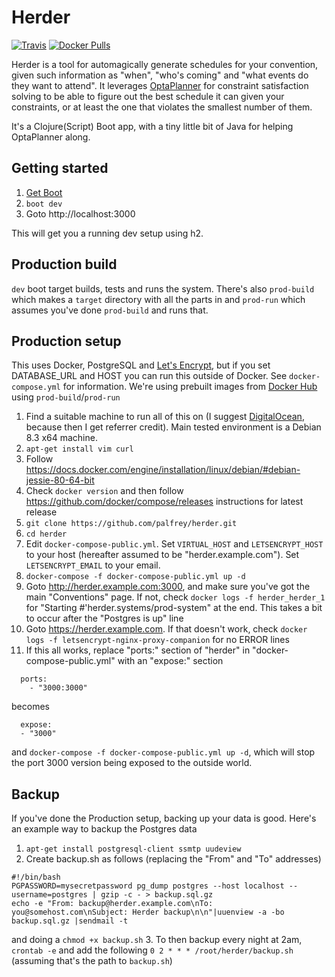 Herder
======

[![Travis](https://img.shields.io/travis/palfrey/herder.svg?maxAge=2592000)](https://travis-ci.org/palfrey/herder)
[![Docker Pulls](https://img.shields.io/docker/pulls/palfrey/herder.svg?maxAge=2592000)](https://hub.docker.com/r/palfrey/herder/)

Herder is a tool for automagically generate schedules for your convention, given such information as "when", "who's coming" and "what events do they want to attend". It leverages [OptaPlanner](http://www.optaplanner.org/) for constraint satisfaction solving to be able to figure out the best schedule it can given your constraints, or at least the one that violates the smallest number of them.

It's a Clojure(Script) Boot app, with a tiny little bit of Java for helping OptaPlanner along.

Getting started
---------------
1. [Get Boot](http://boot-clj.com/)
2. `boot dev`
3. Goto http://localhost:3000

This will get you a running dev setup using h2.

Production build
----------------
`dev` boot target builds, tests and runs the system. There's also `prod-build` which makes a `target` directory with all the parts in and `prod-run` which assumes you've done `prod-build` and runs that.

Production setup
----------------
This uses Docker, PostgreSQL and [Let's Encrypt](https://letsencrypt.org/), but if you set DATABASE_URL and HOST you can run this outside of Docker. See `docker-compose.yml` for information. We're using prebuilt images from [Docker Hub](https://hub.docker.com/r/palfrey/herder/) using `prod-build`/`prod-run`

1. Find a suitable machine to run all of this on (I suggest [DigitalOcean](https://m.do.co/c/25c8fd53e5bd), because then I get referrer credit). Main tested environment is a Debian 8.3 x64 machine.
2. `apt-get install vim curl`
3. Follow https://docs.docker.com/engine/installation/linux/debian/#debian-jessie-80-64-bit
4. Check `docker version` and then follow https://github.com/docker/compose/releases instructions for latest release
5. `git clone https://github.com/palfrey/herder.git`
6. `cd herder`
7. Edit `docker-compose-public.yml`. Set `VIRTUAL_HOST` and `LETSENCRYPT_HOST` to your host (hereafter assumed to be "herder.example.com"). Set `LETSENCRYPT_EMAIL` to your email.
8. `docker-compose -f docker-compose-public.yml up -d`
9. Goto http://herder.example.com:3000, and make sure you've got the main "Conventions" page. If not, check `docker logs -f herder_herder_1` for "Starting #'herder.systems/prod-system" at the end. This takes a bit to occur after the "Postgres is up" line
10. Goto https://herder.example.com. If that doesn't work, check `docker logs -f letsencrypt-nginx-proxy-companion` for no ERROR lines
11. If this all works, replace "ports:" section of "herder" in "docker-compose-public.yml" with an "expose:" section
```
  ports:
    - "3000:3000"
```
becomes
```
  expose:
  - "3000"
```
and `docker-compose -f docker-compose-public.yml up -d`, which will stop the port 3000 version being exposed to the outside world.

Backup
------
If you've done the Production setup, backing up your data is good. Here's an example way to backup the Postgres data

1. `apt-get install postgresql-client ssmtp uudeview`
2. Create backup.sh as follows (replacing the "From" and "To" addresses)
```
#!/bin/bash
PGPASSWORD=mysecretpassword pg_dump postgres --host localhost --username=postgres | gzip -c - > backup.sql.gz
echo -e "From: backup@herder.example.com\nTo: you@somehost.com\nSubject: Herder backup\n\n"|uuenview -a -bo backup.sql.gz |sendmail -t
```
and doing a `chmod +x backup.sh`
3. To then backup every night at 2am, `crontab -e` and add the following `0 2 * * * /root/herder/backup.sh` (assuming that's the path to `backup.sh`)
